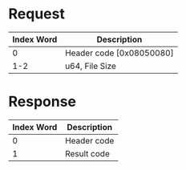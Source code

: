 # Request

| Index Word | Description                |
|------------|----------------------------|
| 0          | Header code \[0x08050080\] |
| 1-2        | u64, File Size             |

# Response

| Index Word | Description |
|------------|-------------|
| 0          | Header code |
| 1          | Result code |